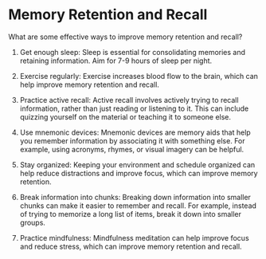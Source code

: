# Memory Retention and Recall

What are some effective ways to improve memory retention and recall?

1. Get enough sleep: Sleep is essential for consolidating memories and retaining information. Aim for 7-9 hours of sleep per night.
    
2. Exercise regularly: Exercise increases blood flow to the brain, which can help improve memory retention and recall.
    
3. Practice active recall: Active recall involves actively trying to recall information, rather than just reading or listening to it. This can include quizzing yourself on the material or teaching it to someone else.
    
4. Use mnemonic devices: Mnemonic devices are memory aids that help you remember information by associating it with something else. For example, using acronyms, rhymes, or visual imagery can be helpful.
    
5. Stay organized: Keeping your environment and schedule organized can help reduce distractions and improve focus, which can improve memory retention.
    
6. Break information into chunks: Breaking down information into smaller chunks can make it easier to remember and recall. For example, instead of trying to memorize a long list of items, break it down into smaller groups.
    
7.  Practice mindfulness: Mindfulness meditation can help improve focus and reduce stress, which can improve memory retention and recall.
